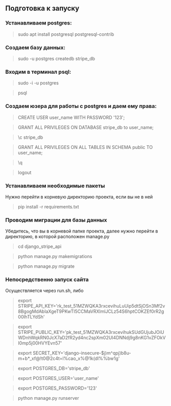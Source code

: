 ## Подготовка к запуску

### Устанавливаем postgres:
> sudo apt install postgresql postgresql-contrib

### Создаем базу данных:
> sudo -u postgres createdb stripe_db

### Входим в терминал psql:
>sudo -i -u postgres 

>psql

### Создаем юзера для работы с postgres и даем ему права:
> CREATE USER user_name WITH PASSWORD '123';

>GRANT ALL PRIVILEGES ON DATABASE stripe_db to user_name;

>\c stripe_db

>GRANT ALL PRIVILEGES ON ALL TABLES IN SCHEMA public TO user_name;

>\q

>logout

### Устанавливаем необходимые пакеты
Нужно перейти в корневую директорию проекта, если вы не в ней
>pip install -r requirements.txt

### Проводим миграции для базы данных
Убедитесь, что вы в корневой папке проекта, далее нужно перейти в директорию, в которой расположен manage.py
> cd django_stripe_api 

>python manage.py makemigrations

>python manage.py migrate

### Непосредственно запуск сайта
Осуществляется через run.sh, либо
>export STRIPE_API_KEY='rk_test_51MZWQKA3rxcevihuLuUip5dtSjOSn3Mf2v8BgogMdAbIaXgeT9PKwTI5CCMaVRXlmlJCLz54S6hptCOKZEf0rR2g00lhTLYdSh'

>export STRIPE_PUBLIC_KEY='pk_test_51MZWQKA3rxcevihukSUdGUjubJOiUWDnhWqkRN0JcX7aD2fR2yd4nc2spXm02UI4DNNdj9g8nKG1vZFOkVI0mp5j00HVYEvn57'

>export SECRET_KEY='django-insecure-$j)m^qpj)b8u-m+b*_xf@!t0@2c4t=l%cao_x%@1k(dl%%bw1g'

>export POSTGRES_DB='stripe_db'

>export POSTGRES_USER='user_name'

>export POSTGRES_PASSWORD='123'

>python manage.py runserver
